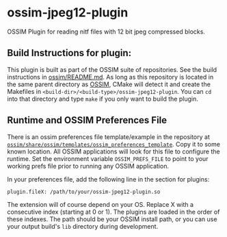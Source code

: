 # ossim-jpeg12-plugin

OSSIM Plugin for reading nitf files with 12 bit jpeg compressed blocks.

## Build Instructions for plugin:

This plugin is built as part of the OSSIM suite of repositories. See the build instructions in [ossim/README.md](http://github.com/ossimlabs/ossim/blob/master/README.md). As long as this repository is located in the same parent directory as [OSSIM](http://github.com/ossimlabs/ossim), CMake will detect it and create the Makefiles in `<build-dir>/<build-type>/ossim-jpeg12-plugin`. You can `cd` into that directory and type `make` if you only want to build the plugin.

## Runtime and OSSIM Preferences File
There is an ossim preferences file template/example in the repository at [`ossim/share/ossim/templates/ossim_preferences_template`](http://github.com/ossimlabs/ossim/blob/master/share/ossim/templates/ossim_preferences_template). Copy it to some known location. All OSSIM applications will look for this file to configure the runtime. Set the environment variable `OSSIM_PREFS_FILE` to point to your working prefs file prior to running any OSSIM application.

In your preferences file, add the following line in the section for plugins:
```
plugin.fileX: /path/to/your/ossim-jpeg12-plugin.so
```
The extension will of course depend on your OS. Replace X with a consecutive index (starting at 0 or 1). The plugins are loaded in the order of these indexes. The path should be your OSSIM install path, or you can use your output build's `lib` directory during development.
